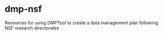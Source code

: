 # dmp-nsf
Resources for using DMPTool to create a data management plan following NSF research directorates
